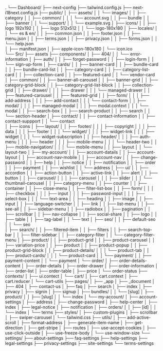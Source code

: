 .
└── Dashboard/
    ├── next-config
    ├── tailwind.config.js
    ├── next-i18next.config.js
    ├── public/
    │   ├── assets/
    │   │   └── images/
    │   │       ├── category
    │   │       ├── common/
    │   │       │   └── account.svg
    │   │       ├── bundle
    │   │       ├── banner
    │   │       └── support/
    │   │           └── example.svg
    │   ├── icons/
    │   │   ├── logo 192x192
    │   │   ├── logo 512x512
    │   │   └── logo-180x180
    │   ├── locales/
    │   │   └── es & en/
    │   │       ├── common.json
    │   │       ├── footer.json
    │   │       ├── menu.json
    │   │       ├── terms.json
    │   │       ├── privacy.json
    │   │       ├── forms.json
    │   │       └── help.json  
    │   ├── manifest.json
    │   ├── apple-icon-180x180
    │   └── icon.ico            
    └── Src/
        ├── assets
        ├── components/
        │   ├── 404/
        │   │   └── error-information
        │   ├── auth/
        │   │   ├── forget-password
        │   │   ├── login-form
        │   │   └── sign-up-form
        │   ├── cards/
        │   │   ├── banner-card
        │   │   ├── bundle-card
        │   │   ├── bundle-card-list
        │   │   ├── category-card
        │   │   ├── category-list-card
        │   │   ├── collection-card
        │   │   ├── featured-card
        │   │   └── vendor-card
        │   ├── common/
        │   │   ├── banner-all-carousel
        │   │   ├── banner-grid
        │   │   ├── category-grid-block
        │   │   ├── category-grid-list-block
        │   │   ├── collection-grid
        │   │   ├── drawer/
        │   │   │   ├── drawer
        │   │   │   └── managed-drawer
        │   │   ├── featured-carousel
        │   │   ├── featured-grid
        │   │   ├── form/
        │   │   │   ├── add-address
        │   │   │   ├── add-contact
        │   │   │   └── contact-form
        │   │   ├── modal/
        │   │   │   ├── managed-modal
        │   │   │   ├── modal.context
        │   │   │   └── modal
        │   │   ├── search-box
        │   │   ├── search-product
        │   │   ├── search
        │   │   └── section-header
        │   ├── contact/
        │   │   ├── contact-information
        │   │   ├── contact-suppport
        │   │   └── contact  
        │   ├── icons
        │   ├── layout/
        │   │   ├── footer/
        │   │   │   ├── copyright
        │   │   │   ├── data
        │   │   │   ├── footer
        │   │   │   └── widget/
        │   │   │       ├── widget-link
        │   │   │       ├── widget
        │   │   │       └── widget-subscription
        │   │   ├── header/
        │   │   │   ├── auth-menu
        │   │   │   ├── header
        │   │   │   ├── mobile-menu
        │   │   │   └── header-two
        │   │   ├── mobile-navigation/
        │   │   │   └── mobile-menu
        │   │   ├── layout
        │   │   └── layout-two
        │   ├── my-account/
        │   │   ├── account-datails
        │   │   ├── account-layout
        │   │   ├── account-nav-mobile
        │   │   ├── account-nav
        │   │   ├── change-password
        │   │   ├── help
        │   │   ├── notice
        │   │   ├── notification
        │   │   ├── order
        │   │   ├── payment
        │   │   ├── wishlist
        │   │   └── address
        │   ├── ui/
        │   │   ├── accordion
        │   │   ├── action-button
        │   │   ├── active-link
        │   │   ├── alert
        │   │   ├── button
        │   │   ├── carousel/
        │   │   │   ├── carousel
        │   │   │   ├── slider
        │   │   │   └── thumbnail-carousel
        │   │   ├── category-menu
        │   │   ├── counter
        │   │   ├── container
        │   │   ├── close-menu
        │   │   ├── filter-list-box
        │   │   ├── form/
        │   │   │   ├── checkbox
        │   │   │   ├── input
        │   │   │   ├── password-input
        │   │   │   ├── select-box
        │   │   │   └── text-area
        │   │   ├── heading
        │   │   ├── image
        │   │   ├── input
        │   │   ├── language-switcher
        │   │   ├── link
        │   │   ├── list-menu
        │   │   ├── see-all
        │   │   ├── sidebar-menu
        │   │   ├── radiobox
        │   │   ├── pagination
        │   │   ├── scrollbar
        │   │   ├── nav-collapse
        │   │   ├── social-share
        │   │   ├── logo
        │   │   ├── table
        │   │   ├── tag-label
        │   │   └── text
        │   ├── seo/
        │   │   ├── default-seo
        │   │   └── seo  
        │   ├── search/
        │   │   ├── filtered-item
        │   │   ├── filters
        │   │   ├── search-top-bar
        │   │   ├── filter-sidebar
        │   │   ├── category-filter
        │   │   └── category-filter-menu
        │   ├── product/
        │   │   ├── product-grid
        │   │   ├── product-carousel
        │   │   ├── variation-price
        │   │   ├── product
        │   │   ├── product-popup
        │   │   ├── product-grid-block
        │   │   ├── product-details/
        │   │   │   └── product-tab
        │   │   ├── product-cards/
        │   │   │   └── product-card
        │   │   └── payment/
        │   │       ├── payment-content
        │   │       └── payment
        │   └── order/
        │       ├── order-details-content
        │       ├── order-details
        │       ├── order-drawer
        │       ├── order-information
        │       ├── order-list
        │       ├── order-table
        │       ├── price
        │       └── order-status
        ├── contexts/
        │   ├── ui.contect
        │   └── cart/
        │       ├── cart.context
        │       ├── cart.reducer
        │       └── cart-utils
        ├── pages/
        │   ├── _app
        │   ├── _document
        │   ├── 404
        │   ├── contact-us
        │   ├── faq
        │   ├── search
        │   ├── index
        │   ├── privacy
        │   ├── signin
        │   ├── signup
        │   ├── bundles/
        │   │   └── [slug]
        │   ├── product/
        │   │   ├── [slug]
        │   │   └── index
        │   └── my-account/
        │       ├── account-settings
        │       ├── address
        │       ├── change-password
        │       ├── help-center
        │       ├── index
        │       ├── legal-notice
        │       ├── notification
        │       ├── orders/
        │       │   ├── [id]
        │       │   └── index
        │       └── terms
        ├── styles/
        │   ├── custom-plugins
        │   ├── scrollbar
        │   ├── swiper-carousel
        │   └── tailwind.css
        ├── utils/
        │   ├── add-active-scroll
        │   ├── format-address
        │   ├── generate-item-name
        │   ├── get-direction
        │   ├── get-stripe
        │   ├── routes
        │   ├── use-accept-cookies
        │   ├── use-click-outside
        │   ├── use-freeze-body
        │   └── use-window-size
        └── settings/
            ├── about-settings
            ├── faq-settings
            ├── help-settings
            ├── legal-settings
            ├── privacy-settings
            ├── site-settings
            └── terms-settings
